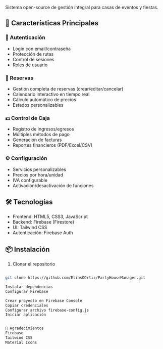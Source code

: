 Sistema open-source de gestión integral para casas de eventos y fiestas.

## 🚀 Características Principales

### 🔐 Autenticación
- Login con email/contraseña
- Protección de rutas
- Control de sesiones
- Roles de usuario

### 📅 Reservas
- Gestión completa de reservas (crear/editar/cancelar)
- Calendario interactivo en tiempo real 
- Cálculo automático de precios
- Estados personalizables

### 💵 Control de Caja
- Registro de ingresos/egresos
- Múltiples métodos de pago
- Generación de facturas
- Reportes financieros (PDF/Excel/CSV)

### ⚙️ Configuración  
- Servicios personalizables
- Precios por hora/unidad
- IVA configurable
- Activación/desactivación de funciones

## 🛠️ Tecnologías

- Frontend: HTML5, CSS3, JavaScript
- Backend: Firebase (Firestore)
- UI: Tailwind CSS
- Autenticación: Firebase Auth

## 📦 Instalación

1. Clonar el repositorio
```bash

git clone https://github.com/EliasOOrtiz/PartyHouseManager.git

Instalar dependencias
Configurar Firebase

Crear proyecto en Firebase Console
Copiar credenciales
Configurar archivo firebase-config.js
Iniciar aplicación


🙏 Agradecimientos
Firebase
Tailwind CSS
Material Icons
